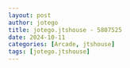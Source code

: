 ```yaml
---
layout: post
author: jotego
title: jotego.jtshouse - 5807525
date: 2024-10-11
categories: [Arcade, jtshouse]
tags: [jotego.jtshouse]
---
```


